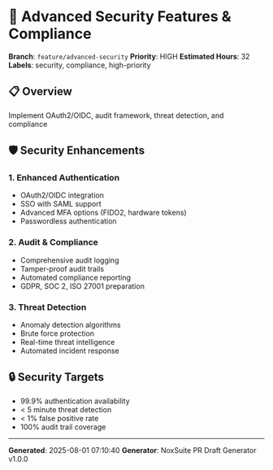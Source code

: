 # 🔐 Advanced Security Features & Compliance

**Branch**: `feature/advanced-security`
**Priority**: HIGH
**Estimated Hours**: 32
**Labels**: security, compliance, high-priority

## 📋 Overview
Implement OAuth2/OIDC, audit framework, threat detection, and compliance


## 🛡️ Security Enhancements

### 1. Enhanced Authentication
- OAuth2/OIDC integration
- SSO with SAML support
- Advanced MFA options (FIDO2, hardware tokens)
- Passwordless authentication

### 2. Audit & Compliance
- Comprehensive audit logging
- Tamper-proof audit trails
- Automated compliance reporting
- GDPR, SOC 2, ISO 27001 preparation

### 3. Threat Detection
- Anomaly detection algorithms
- Brute force protection
- Real-time threat intelligence
- Automated incident response

## 🔒 Security Targets
- 99.9% authentication availability
- < 5 minute threat detection
- < 1% false positive rate
- 100% audit trail coverage


---
**Generated**: 2025-08-01 07:10:40
**Generator**: NoxSuite PR Draft Generator v1.0.0

